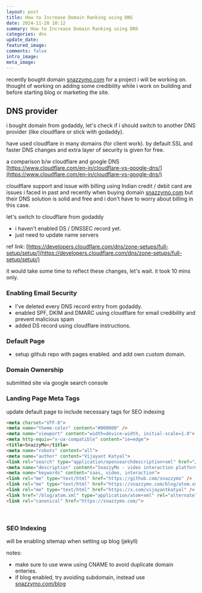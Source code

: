 ```yaml
---
layout: post
title: How to Increase Domain Ranking using DNS
date: 2024-11-20 10:12
summary: How to Increase Domain Ranking using DNS
categories: dns
update_date: 
featured_image: 
comments: false
intro_image: 
meta_image:
---
```

recently bought domain [snazzymo.com](https://snazzymo.com) for a project i will be working on. thought of working on adding some credibility while i work on building and before starting blog or marketing the site.

## DNS provider

i bought domain from godaddy, let's check if i should switch to another DNS provider (like cloudflare or stick with godaddy).

have used cloudflare in many domains (for client work). by default SSL and faster DNS changes and extra layer of security is given for free.

a comparison b/w cloudflare and google DNS
[https://www.cloudflare.com/en-in/cloudflare-vs-google-dns/](https://www.cloudflare.com/en-in/cloudflare-vs-google-dns/)

cloudflare support and issue with billing using Indian credit / debit card are issues i faced in past and recently when buying domain [snazzymo.com](https://snazzymo.com) but their DNS solution is solid and free and i don't have to worry about billing in this case.

let's switch to cloudflare from godaddy

- i haven't enabled DS / DNSSEC record yet. 
- just need to update name servers

ref link: [https://developers.cloudflare.com/dns/zone-setups/full-setup/setup/](https://developers.cloudflare.com/dns/zone-setups/full-setup/setup/)

it would take some time to reflect these changes, let's wait.
it took 10 mins only.

### Enabling Email Security

- I've deleted every DNS record entry from godaddy.
- enabled SPF, DKIM and DMARC using cloudflare for email credibility and prevent malicious spam
- added DS record using cloudflare instructions. 

### Default Page

- setup github repo with pages enabled. and add own custom domain.

### Domain Ownership

submitted site via google search console

### Landing Page Meta Tags

update default page to include necessary tags for SEO indexing

~~~ html
<meta charset="UTF-8">
<meta name="theme-color" content="#000000" />
<meta name="viewport" content="width=device-width, initial-scale=1.0">
<meta http-equiv="x-ua-compatible" content="ie=edge">
<title>SnazzyMo</title> 
<meta name="robots" content="all">
<meta name="author" content="Vijayant Katyal">
<link rel="search" type="application/opensearchdescription+xml" href="/opensearch.xml" title="SnazzyMo">
<meta name="description" content="SnazzyMo - video interaction platform.">
<meta name="keywords" content="saas, video, interaction">  
<link rel="me" type="text/html" href="https://github.com/snazzymo" />
<link rel="me" type="text/html" href="https://snazzymo.com/blog/atom.xml" />
<link rel="me" type="text/html" href="https://x.com/vijayantkatyal" />
<link href="/blog/atom.xml" type="application/atom+xml" rel="alternate" title="SnazzyMo Blog">
<link rel="canonical" href="https://snazzymo.com/">
~~~

<br/>

### SEO Indexing

will be enabling sitemap when setting up blog (jekyll)

notes:
- make sure to use www using CNAME to avoid duplicate domain enteries.
- if blog enabled, try avoiding subdomain, instead use [snazzymo.com/blog](https://snazzymo.com/blog)





